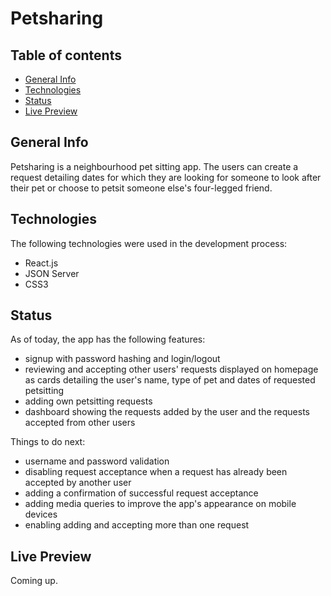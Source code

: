 # Petsharing

## Table of contents
* [General Info](#general-info)
* [Technologies](#technologies)
* [Status](#status)
* [Live Preview](#live-view)

## General Info
Petsharing is a neighbourhood pet sitting app. The users can create a request detailing dates for which they are looking for someone to look after their pet or choose to petsit someone else's four-legged friend.

## Technologies
The following technologies were used in the development process:
* React.js
* JSON Server
* CSS3

## Status
As of today, the app has the following features:
* signup with password hashing and login/logout
* reviewing and accepting other users' requests displayed on homepage as cards detailing the user's name, type of pet and dates of requested petsitting
* adding own petsitting requests
* dashboard showing the requests added by the user and the requests accepted from other users

Things to do next:
* username and password validation
* disabling request acceptance when a request has already been accepted by another user
* adding a confirmation of successful request acceptance
* adding media queries to improve the app's appearance on mobile devices
* enabling adding and accepting more than one request

## Live Preview
Coming up.